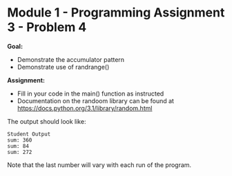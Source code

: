 #  Module 1 - Programming Assignment 3 - Problem 4

**Goal:** 
- Demonstrate the accumulator pattern
- Demonstrate use of randrange()

**Assignment:**  
- Fill in your code in the main() function as instructed
- Documentation on the randoom library can be found at https://docs.python.org/3.1/library/random.html 

The output should look like:

```
Student Output
sum: 360
sum: 84
sum: 272
```

Note that the last number will vary with each run of the program.
